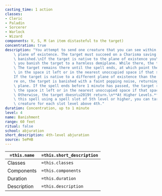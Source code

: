 ```yaml
---
casting_time: 1 action
classes:
- Cleric
- Paladin
- Sorcerer
- Warlock
- Wizard
components: V, S, M (an item distasteful to the target)
concentration: true
description: "You attempt to send one creature that you can see within range to another\
    \ plane of existence. The target must succeed on a Charisma saving throw or be\
    \ banished.\nIf the target is native to the plane of existence you\u2019re on,\
    \ you banish the target to a harmless demiplane. While there, the target is incapacitated.\
    \ The target remains there until the spell ends, at which point the target reappears\
    \ in the space it left or in the nearest unoccupied space if that space is occupied.\n\
    If the target is native to a different plane of existence than the one you\u2019\
    re on, the target is banished with a faint popping noise, returning to its home\
    \ plane. If the spell ends before 1 minute has passed, the target reappears in\
    \ the space it left or in the nearest unoccupied space if that space is occupied.\
    \ Otherwise, the target doesn\u2019t return.\n**At Higher Levels.** When you cast\
    \ this spell using a spell slot of 5th level or higher, you can target one additional\
    \ creature for each slot level above 4th."
duration: Concentration, up to 1 minute
level: 4
name: Banishment
range: 60 feet
ritual: false
school: abjuration
short_description: 4th-level abjuration
source: 5ePHB
---
```


| `=this.name` | `=this.short_description` |
| ------------ | ------------------------- |
| Classes      | `=this.classes`           |
| Components   | `=this.components`        |
| Duration     | `=this.duration`          |
| Description  | `=this.description`       |